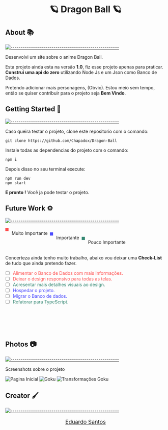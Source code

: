 <h1 align="center">🪐 Dragon Ball 🪐</h1>


## About 📚
[![-----------------------------------------------------](https://raw.githubusercontent.com/andreasbm/readme/master/assets/lines/colored.png)](#table-of-contents)

<p>Desenvolvi um site sobre o anime Dragon Ball.</p>

<p>Esta projeto ainda esta na versão <strong>1.0</strong>, fiz esse projeto apenas para praticar. <strong>Construi uma api do zero</strong> utilizando Node Js e um Json como Banco de Dados.</p>

<p>Pretendo adicionar mais personagens, (Obvio). Estou meio sem tempo, então se quiser contribuir para o projeto seja <strong>Bem Vindo</strong>.</p>

##  Getting Started 🧪
[![-----------------------------------------------------](https://raw.githubusercontent.com/andreasbm/readme/master/assets/lines/colored.png)](#table-of-contents)

<p>Caso queira testar o projeto, clone este repositorio com o comando:</p>

    git clone https://github.com/Chapadox/Dragon-Ball

<p>Instale todas as dependencias do projeto com o comando:</p>

    npm i 

<p>Depois disso no seu terminal execute:</p>

    npm run dev
    npm start
<p><strong>E pronto !</strong> Você ja pode testar o projeto.</p>

## Future Work ⚙️

[![-----------------------------------------------------](https://raw.githubusercontent.com/andreasbm/readme/master/assets/lines/colored.png)](#table-of-contents)

<div style="background-color: #ff5252 ; width: 10px;height: 0; padding-bottom: 10px;"></div>

<p style="position: relative;left:20px; top:-16px">Muito Importante</p>

<div style="background-color: #4c4cff ; width: 10px;height: 0; padding-bottom: 10px;position:relative; top: -41px; left: 140px"></div>

<p style="position: relative;left:20px; top:-57px; left: 160px">Importante</p>

<div style="background-color: #358873; width: 10px;height: 0; padding-bottom: 10px;position:relative; top: -82px; left: 240px"></div>

<p style="position: relative;top:-98px; left: 260px">Pouco Importante</p>


<div style="position:relative;top: -80px">
<p>Concerteza ainda tenho muito trabalho, abaixo vou deixar uma <strong>Check-List</strong> de tudo que ainda pretendo fazer.</p>

- [ ] <span style="color: #ff5252">Alimentar o Banco de Dados com mais Informações.</span>
- [ ] <span style="color: #ff5252">Deixar o design responsivo para todas as telas.</span>
- [ ] <span style="color: #358873">Acresentar mais detalhes visuais ao design.</span>
- [ ]  <span style="color: #4c4cff">Hospedar o projeto.</span>
- [ ] <span style="color: #4c4cff">Migrar o Banco de dados.</span>
- [ ] <span style="color: #358873">Refatorar para TypeScript.</span>
</div>

## Photos 📷
[![-----------------------------------------------------](https://raw.githubusercontent.com/andreasbm/readme/master/assets/lines/colored.png)](#table-of-contents)

<p>Screenshots sobre o projeto</p>

<img src="https://i.ibb.co/DrQ9Jmm/p1.png" alt="Pagina Inicial">

<img src="https://i.ibb.co/WsM9W7s/p2.png" alt="Goku">

<img src="https://i.ibb.co/f99Fw51/p3.png" alt="Transformações Goku">

## Creator 🖌️
[![-----------------------------------------------------](https://raw.githubusercontent.com/andreasbm/readme/master/assets/lines/colored.png)](#table-of-contents)

<a href="https://www.linkedin.com/in/destr00/"><p style="font-size: 17px;" align=center>Eduardo Santos</p></a>

